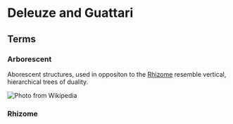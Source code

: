 # Deleuze and Guattari

## Terms

### Arborescent

Aborescent structures, used in oppositon to the [Rhizome](#rhizome) resemble vertical, hierarchical trees of duality.

![Photo from Wikipedia](https://upload.wikimedia.org/wikipedia/commons/7/7b/10_Tango_Tree_generated_from_the_reference_tree_P_after_the_last_warm-up_search_for_element_20%2C_Nodes_in_pink_are_roots_of_Auxiliary_trees.jpg)

### Rhizome
